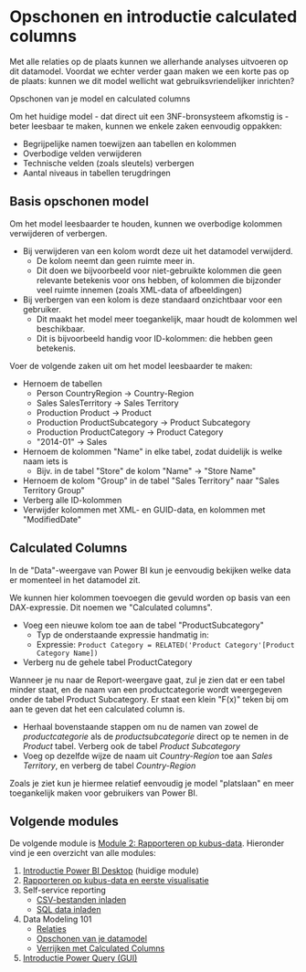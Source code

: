 # Opschonen en introductie calculated columns

Met alle relaties op de plaats kunnen we allerhande analyses uitvoeren op dit datamodel. Voordat we echter verder gaan maken we een korte pas op de plaats: kunnen we dit model wellicht wat gebruiksvriendelijker inrichten?

Opschonen van je model en calculated columns

Om het huidige model - dat direct uit een 3NF-bronsysteem afkomstig is - beter leesbaar te maken, kunnen we enkele zaken eenvoudig oppakken:

* Begrijpelijke namen toewijzen aan tabellen en kolommen
* Overbodige velden verwijderen
* Technische velden (zoals sleutels) verbergen
* Aantal niveaus in tabellen terugdringen

## Basis opschonen model

Om het model leesbaarder te houden, kunnen we overbodige kolommen verwijderen of verbergen.

* Bij verwijderen van een kolom wordt deze uit het datamodel verwijderd.
  * De kolom neemt dan geen ruimte meer in.
  * Dit doen we bijvoorbeeld voor niet-gebruikte kolommen die geen relevante betekenis voor ons hebben, of kolommen die bijzonder veel ruimte innemen (zoals XML-data of afbeeldingen)
* Bij verbergen van een kolom is deze standaard onzichtbaar voor een gebruiker.
  * Dit maakt het model meer toegankelijk, maar houdt de kolommen wel beschikbaar.
  * Dit is bijvoorbeeld handig voor ID-kolommen: die hebben geen betekenis.

Voer de volgende zaken uit om het model leesbaarder te maken:

* Hernoem de tabellen
  * Person CountryRegion -> Country-Region
  * Sales SalesTerritory -> Sales Territory
  * Production Product -> Product
  * Production ProductSubcategory -> Product Subcategory
  * Production ProductCategory -> Product Category
  * "2014-01" -> Sales
* Hernoem de kolommen "Name" in elke tabel, zodat duidelijk is welke naam iets is
  * Bijv. in de tabel "Store" de kolom "Name" -> "Store Name"
* Hernoem de kolom "Group" in de tabel "Sales Territory" naar "Sales Territory Group"
* Verberg alle ID-kolommen
* Verwijder kolommen met XML- en GUID-data, en kolommen met "ModifiedDate"

## Calculated Columns

In de "Data"-weergave van Power BI kun je eenvoudig bekijken welke data er momenteel in het datamodel zit.

We kunnen hier kolommen toevoegen die gevuld worden op basis van een DAX-expressie. Dit noemen we "Calculated columns".

* Voeg een nieuwe kolom toe aan de tabel "ProductSubcategory"
  * Typ de onderstaande expressie handmatig in:
  * Expressie: `Product Category = RELATED('Product Category'[Product Category Name])`
* Verberg nu de gehele tabel ProductCategory

Wanneer je nu naar de Report-weergave gaat, zul je zien dat er een tabel minder staat, en de naam van een productcategorie wordt weergegeven onder de tabel Product Subcategory. Er staat een klein "F(x)" teken bij om aan te geven dat het een calculated column is.

* Herhaal bovenstaande stappen om nu de namen van zowel de *productcategorie* als de *productsubcategorie* direct op te nemen in de *Product* tabel. Verberg ook de tabel *Product Subcategory*
* Voeg op dezelfde wijze de naam uit *Country-Region* toe aan *Sales Territory*, en verberg de tabel *Country-Region*

Zoals je ziet kun je hiermee relatief eenvoudig je model "platslaan" en meer toegankelijk maken voor gebruikers van Power BI.

## Volgende modules

De volgende module is [Module 2: Rapporteren op kubus-data](../02-Reporting-on-Cube-Data/02-reporting-on-cube-data.md). Hieronder vind je een overzicht van alle modules:

1. [Introductie Power BI Desktop](../01-Introduction/01-introductie-powerbi-desktop.md) (huidige module)
2. [Rapporteren op kubus-data en eerste visualisatie](../02-Reporting-on-Cube-Data/02-reporting-on-cube-data.md)
3. Self-service reporting
   * [CSV-bestanden inladen](../03-Self-service-reporting/03-csv-inladen.md)
   * [SQL data inladen](../03-Self-service-reporting/04-sql-inladen.md)
4. Data Modeling 101
   * [Relaties](../04-Data-Modeling-101/04-relaties.md)
   * [Opschonen van je datamodel](../04-Data-Modeling-101/05-opschonen.md)
   * [Verrijken met Calculated Columns](../04-Data-Modeling-101/06-calc-columns.md)
5. [Introductie Power Query (GUI)](../05-Power-Query-GUI/07-power-query.md)